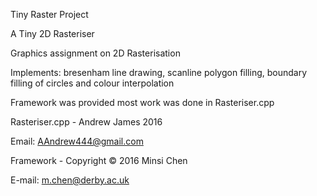 Tiny Raster Project

A Tiny 2D Rasteriser 

Graphics assignment on 2D Rasterisation

Implements:
bresenham line drawing,
scanline polygon filling,
boundary filling of circles and
colour interpolation


Framework was provided most work was done in Rasteriser.cpp

Rasteriser.cpp - Andrew James 2016

Email: AAndrew444@gmail.com

Framework - Copyright © 2016 Minsi Chen

E-mail: m.chen@derby.ac.uk
